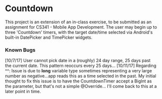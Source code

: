 # Countdown
This project is an extension of an in-class exercise, to be submitted as an assignment for CS341 - Mobile App Development.
The user may begin up to three 'Countdown' timers, with the target date/time selected via Android's built-in DatePicker and TimePicker widgets.

### Known Bugs
[10/7/17] User cannot pick date in a (roughly) 24 day range, 25 days past the current date. This pattern reoccurs every 25 days...
[10/11/17] Regarding ^^: Issue is due to **long** variable type sometimes representing a very large number as negative...app reads this as a time selected in the past. My initial thought to fix this issue is to have the CountdownTimer accept a BigInt as the parameter, but that's not a simple @Override... I'll come back to this at a later point in time.
